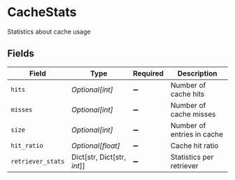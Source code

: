 # CacheStats

Statistics about cache usage


## Fields

| Field                       | Type                        | Required                    | Description                 |
| --------------------------- | --------------------------- | --------------------------- | --------------------------- |
| `hits`                      | *Optional[int]*             | :heavy_minus_sign:          | Number of cache hits        |
| `misses`                    | *Optional[int]*             | :heavy_minus_sign:          | Number of cache misses      |
| `size`                      | *Optional[int]*             | :heavy_minus_sign:          | Number of entries in cache  |
| `hit_ratio`                 | *Optional[float]*           | :heavy_minus_sign:          | Cache hit ratio             |
| `retriever_stats`           | Dict[str, Dict[str, *int*]] | :heavy_minus_sign:          | Statistics per retriever    |